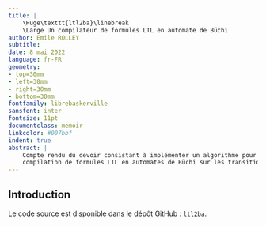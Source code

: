 ```yaml
---
title: |
	\Huge\texttt{ltl2ba}\linebreak
	\Large Un compilateur de formules LTL en automate de Büchi
author: Emile ROLLEY
subtitle:
date: 8 mai 2022
language: fr-FR
geometry:
- top=30mm
- left=30mm
- right=30mm
- bottom=30mm
fontfamily: librebaskerville
sansfont: inter
fontsize: 11pt
documentclass: memoir
linkcolor: #007bbf
indent: true
abstract: |
	Compte rendu du devoir consistant à implémenter un algorithme pour la
	compilation de formules LTL en automates de Büchi sur les transitions.
---
```


## Introduction

Le code source est disponible dans le dépôt GitHub :
[`ltl2ba`](https://github.com/EmileRolley/ltl2ba).
